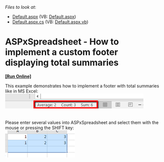 <!-- default file list -->
*Files to look at*:

* [Default.aspx](./CS/Default.aspx) (VB: [Default.aspx](./VB/Default.aspx))
* [Default.aspx.cs](./CS/Default.aspx.cs) (VB: [Default.aspx.vb](./VB/Default.aspx.vb))
<!-- default file list end -->
# ASPxSpreadsheet - How to implement a custom footer displaying total summaries
<!-- run online -->
**[[Run Online]](https://codecentral.devexpress.com/t416392/)**
<!-- run online end -->


<p>This example demonstrates how to implement a footer with total summaries like in MS Excel:<br><img src="https://raw.githubusercontent.com/DevExpress-Examples/aspxspreadsheet-how-to-implement-a-custom-footer-displaying-total-summaries-t416392/17.2.3+/media/761099df-652f-11e6-80bf-00155d62480c.png"><br><br><br>Please enter several values into ASPxSpreadsheet and select them with the mouse or pressing the SHIFT key:<br><img src="https://raw.githubusercontent.com/DevExpress-Examples/aspxspreadsheet-how-to-implement-a-custom-footer-displaying-total-summaries-t416392/17.2.3+/media/62663dd3-6531-11e6-80bf-00155d62480c.png"></p>

<br/>



